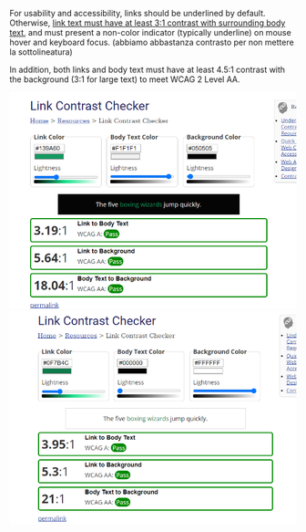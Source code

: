 For usability and accessibility, links should be underlined by default. Otherwise, [link text must have at least 3:1 contrast with surrounding body text](https://webaim.org/articles/contrast/#only), and must present a non-color indicator (typically underline) on mouse hover and keyboard focus. (abbiamo abbastanza contrasto per non mettere la sottolineatura)

In addition, both links and body text must have at least 4.5:1 contrast with the background (3:1 for large text) to meet WCAG 2 Level AA.

![link-nero](link-nero.png)
![link-bianco](link-bianco.png)
